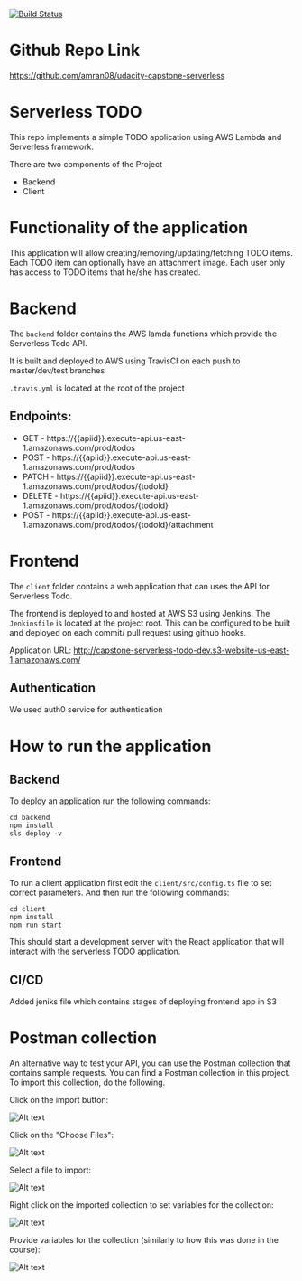 [![Build Status](https://travis-ci.org/amran08/udacity-capstone-serverless.svg?branch=master)](https://travis-ci.org/amran08/udacity-capstone-serverless)
# Github Repo Link
https://github.com/amran08/udacity-capstone-serverless

# Serverless TODO

This repo implements a simple TODO application using AWS Lambda and Serverless framework.

There are two components of the Project
 - Backend 
 - Client 

# Functionality of the application

This application will allow creating/removing/updating/fetching TODO items. Each TODO item can optionally have an attachment image. Each user only has access to TODO items that he/she has created.

# Backend
The `backend` folder contains the AWS lamda functions which provide the Serverless Todo API. 

It is built and deployed to AWS using TravisCI on each push to master/dev/test branches

`.travis.yml` is located at the root of the project

## Endpoints:
  * GET - https://{{apiid}}.execute-api.us-east-1.amazonaws.com/prod/todos
  * POST - https://{{apiid}}.execute-api.us-east-1.amazonaws.com/prod/todos
  * PATCH - https://{{apiid}}.execute-api.us-east-1.amazonaws.com/prod/todos/{todoId}
  * DELETE - https://{{apiid}}.execute-api.us-east-1.amazonaws.com/prod/todos/{todoId}
  * POST - https://{{apiid}}.execute-api.us-east-1.amazonaws.com/prod/todos/{todoId}/attachment

# Frontend

The `client` folder contains a web application that can uses the API for Serverless Todo.

The frontend is deployed to and hosted at AWS S3 using Jenkins.
The `Jenkinsfile` is located at the project root. 
This can be configured to be built and deployed on each commit/ pull request using github hooks.

Application URL: http://capstone-serverless-todo-dev.s3-website-us-east-1.amazonaws.com/

## Authentication

We used auth0 service for authentication



# How to run the application

## Backend

To deploy an application run the following commands:

```
cd backend
npm install
sls deploy -v
```

## Frontend

To run a client application first edit the `client/src/config.ts` file to set correct parameters. And then run the following commands:

```
cd client
npm install
npm run start
```

This should start a development server with the React application that will interact with the serverless TODO application.


## CI/CD 

Added jeniks file which contains stages of deploying frontend app in S3

# Postman collection

An alternative way to test your API, you can use the Postman collection that contains sample requests. You can find a Postman collection in this project. To import this collection, do the following.

Click on the import button:

![Alt text](images/import-collection-1.png?raw=true "Image 1")


Click on the "Choose Files":

![Alt text](images/import-collection-2.png?raw=true "Image 2")


Select a file to import:

![Alt text](images/import-collection-3.png?raw=true "Image 3")


Right click on the imported collection to set variables for the collection:

![Alt text](images/import-collection-4.png?raw=true "Image 4")

Provide variables for the collection (similarly to how this was done in the course):

![Alt text](images/import-collection-5.png?raw=true "Image 5")
